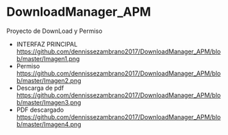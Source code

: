 # DownloadManager_APM
Proyecto de DownLoad y Permiso
* INTERFAZ PRINCIPAL
https://github.com/dennissezambrano2017/DownloadManager_APM/blob/master/Imagen1.png
* Permiso
https://github.com/dennissezambrano2017/DownloadManager_APM/blob/master/Imagen2.png
* Descarga de pdf
https://github.com/dennissezambrano2017/DownloadManager_APM/blob/master/Imagen3.png
* PDF descargado 
https://github.com/dennissezambrano2017/DownloadManager_APM/blob/master/Imagen4.png
